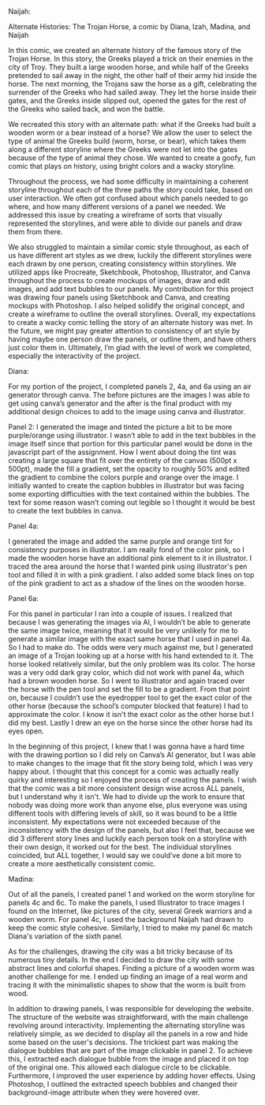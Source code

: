 Naijah:

Alternate Histories: The Trojan Horse, a comic by Diana, Izah, Madina, and Naijah

In this comic, we created an alternate history of the famous story of the Trojan Horse. In this story, the Greeks played a trick on their enemies in the city of Troy. They built a large wooden horse, and while half of the Greeks pretended to sail away in the night, the other half of their army hid inside the horse. The next morning, the Trojans saw the horse as a gift, celebrating the surrender of the Greeks who had sailed away. They let the horse inside their gates, and the Greeks inside slipped out, opened the gates for the rest of the Greeks who sailed back, and won the battle. 

We recreated this story with an alternate path: what if the Greeks had built a wooden worm or a bear instead of a horse? We allow the user to select the type of animal the Greeks build (worm, horse, or bear), which takes them along a different storyline where the Greeks were not let into the gates because of the type of animal they chose. We wanted to create a goofy, fun comic that plays on history, using bright colors and a wacky storyline.

Throughout the process, we had some difficulty in maintaining a coherent storyline throughout each of the three paths the story could take, based on user interaction. We often got confused about which panels needed to go where, and how many different versions of a panel we needed. We addressed this issue by creating a wireframe of sorts that visually represented the storylines, and were able to divide our panels and draw them from there.

We also struggled to maintain a similar comic style throughout, as each of us have different art styles as we drew, luckily the different storylines were each drawn by one person, creating consistency within storylines. We utilized apps like Procreate, Sketchbook, Photoshop, Illustrator, and Canva throughout the process to create mockups of images, draw and edit images, and add text bubbles to our panels. My contribution for this project was drawing four panels using Sketchbook and Canva, and creating mockups with Photoshop. I also helped solidify the original concept, and create a wireframe to outline the overall storylines.
Overall, my expectations to create a wacky comic telling the story of an alternate history was met. In the future, we might pay greater attention to consistency of art style by having maybe one person draw the panels, or outline them, and have others just color them in. Ultimately, I’m glad with the level of work we completed, especially the interactivity of the project.

Diana:

For my portion of the project, I completed panels 2, 4a, and 6a using an air generator through canva. The before pictures are the images I was able to get using canva’s generator and the after is the final product with my additional design choices to add to the image using canva and illustrator.

Panel 2: 
I generated the image and tinted the picture a bit to be more purple/orange using illustrator. I wasn’t able to add in the text bubbles in the image itself since that portion for this particular panel would be done in the javascript part of the assignment. 
How I went about doing the tint was creating a large square that fit over the entirety of the canvas (500pt x 500pt), made the fill a gradient, set the opacity to roughly 50% and edited the gradient to combine the colors purple and orange over the image. I initially wanted to create the caption bubbles in illustrator but was facing some exporting difficulties with the text contained within the bubbles. The text for some reason wasn’t coming out legible so I thought it would be best to create the text bubbles in canva. 

Panel 4a:

I generated the image and added the same purple and orange tint for consistency purposes in illustrator. I am really fond of the color pink, so I made the wooden horse have an additional pink element to it in illustrator. I traced the area around the horse that I wanted pink using illustrator's pen tool and filled it in with a pink gradient. I also added some black lines on top of the pink gradient to act as a shadow of the lines on the wooden horse. 

Panel 6a:

For this panel in particular I ran into a couple of issues. I realized that because I was generating the images via AI, I wouldn’t be able to generate the same image twice, meaning that it would be very unlikely for me to generate a similar image with the exact same horse that I used in panel 4a. So I had to make do. The odds were very much against me, but I generated an image of a Trojan looking up at a horse with his hand extended to it. The horse looked relatively similar, but the only problem was its color. The horse was a very odd dark gray color, which did not work with panel 4a, which had a brown wooden horse. So I went to illustrator and again traced over the horse with the pen tool and set the fill to be a gradient. From that point on, because I couldn’t use the eyedropper tool to get the exact color of the other horse (because the school’s computer blocked that feature) I had to approximate the color. I know it isn't the exact color as the other horse but I did my best. Lastly I drew an eye on the horse since the other horse had its eyes open. 

In the beginning of this project, I knew that I was gonna have a hard time with the drawing portion so I did rely on Canva’s AI generator, but I was able to make changes to the image that fit the story being told, which I was very happy about. I thought that this concept for a comic was actually really quirky and interesting so I enjoyed the process of creating the panels. I wish that the comic was a bit more consistent design wise across ALL panels, but I understand why it isn't. We had to divide up the work to ensure that nobody was doing more work than anyone else, plus everyone was using different tools with differing levels of skill, so it was bound to be a little inconsistent. My expectations were not exceeded because of the inconsistency with the design of the panels, but also I feel that, because we did 3 different story lines and luckily each person took on a storyline with their own design, it worked out for the best. The individual storylines coincided, but ALL together, I would say we could’ve done a bit more to create a more aesthetically consistent comic. 

Madina:

Out of all the panels, I created panel 1 and worked on the worm storyline for panels 4c and 6c. To make the panels, I used Illustrator to trace images I found on the Internet, like pictures of the city, several Greek warriors and a wooden worm. For panel 4c, I used the background Naijah had drawn to keep the comic style cohesive. Similarly, I tried to make my panel 6c match Diana's variation of the sixth panel.

As for the challenges, drawing the city was a bit tricky because of its numerous tiny details. In the end I decided to draw the city with some abstract lines and colorful shapes. Finding a picture of a wooden worm was another challenge for me. I ended up finding an image of a real worm and tracing it with the minimalistic shapes to show that the worm is built from wood. 

In addition to drawing panels, I was responsible for developing the website.  The structure of the website was straightforward, with the main challenge revolving around interactivity. Implementing the alternating storyline was relatively simple, as we decided to display all the panels in a row and hide some based on the user's decisions. The trickiest part was making the dialogue bubbles that are part of the image clickable in panel 2. To achieve this, I extracted each dialogue bubble from the image and placed it on top of the original one. This allowed each dialogue circle to be clickable. Furthermore, I improved the user experience by adding hover effects. Using Photoshop, I outlined the extracted speech bubbles and changed their background-image attribute when they were hovered over.
